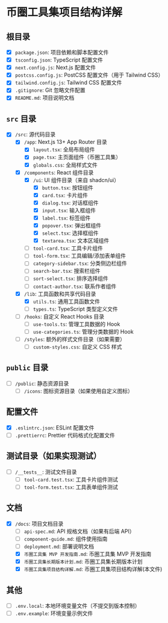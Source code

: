 
# 币圈工具集项目结构详解

## 根目录

- [x] `package.json`: 项目依赖和脚本配置文件
- [x] `tsconfig.json`: TypeScript 配置文件
- [x] `next.config.js`: Next.js 配置文件
- [x] `postcss.config.js`: PostCSS 配置文件（用于 Tailwind CSS）
- [x] `tailwind.config.js`: Tailwind CSS 配置文件
- [x] `.gitignore`: Git 忽略文件配置
- [x] `README.md`: 项目说明文档

## `src` 目录

- [x] `/src`: 源代码目录
  - [x] `/app`: Next.js 13+ App Router 目录
    - [x] `layout.tsx`: 全局布局组件
    - [x] `page.tsx`: 主页面组件（币圈工具集）
    - [x] `globals.css`: 全局样式文件
  - [x] `/components`: React 组件目录
    - [x] `/ui`: UI 组件目录（来自 shadcn/ui）
      - [x] `button.tsx`: 按钮组件
      - [x] `card.tsx`: 卡片组件
      - [x] `dialog.tsx`: 对话框组件
      - [x] `input.tsx`: 输入框组件
      - [x] `label.tsx`: 标签组件
      - [x] `popover.tsx`: 弹出框组件
      - [x] `select.tsx`: 选择框组件
      - [x] `textarea.tsx`: 文本区域组件
    - [ ] `tool-card.tsx`: 工具卡片组件
    - [ ] `tool-form.tsx`: 工具编辑/添加表单组件
    - [ ] `category-sidebar.tsx`: 分类侧边栏组件
    - [ ] `search-bar.tsx`: 搜索栏组件
    - [ ] `sort-select.tsx`: 排序选择组件
    - [ ] `contact-author.tsx`: 联系作者组件
  - [x] `/lib`: 工具函数和共享代码目录
    - [x] `utils.ts`: 通用工具函数文件
    - [ ] `types.ts`: TypeScript 类型定义文件
  - [ ] `/hooks`: 自定义 React Hooks 目录
    - [ ] `use-tools.ts`: 管理工具数据的 Hook
    - [ ] `use-categories.ts`: 管理分类数据的 Hook
  - [ ] `/styles`: 额外的样式文件目录（如果需要）
    - [ ] `custom-styles.css`: 自定义 CSS 样式

## `public` 目录

- [ ] `/public`: 静态资源目录
  - [ ] `/icons`: 图标资源目录（如果使用自定义图标）

## 配置文件

- [x] `.eslintrc.json`: ESLint 配置文件
- [ ] `.prettierrc`: Prettier 代码格式化配置文件

## 测试目录（如果实现测试）

- [ ] `/__tests__`: 测试文件目录
  - [ ] `tool-card.test.tsx`: 工具卡片组件测试
  - [ ] `tool-form.test.tsx`: 工具表单组件测试

## 文档

- [x] `/docs`: 项目文档目录
  - [ ] `api-spec.md`: API 规格文档（如果有后端 API）
  - [ ] `component-guide.md`: 组件使用指南
  - [ ] `deployment.md`: 部署说明文档
  - [x] `币圈工具集 MVP 开发指南.md`: 币圈工具集 MVP 开发指南
  - [x] `币圈工具集长期版本计划.md`: 币圈工具集长期版本计划
  - [x] `币圈工具集项目结构详解.md`: 币圈工具集项目结构详解(本文件)

## 其他

- [ ] `.env.local`: 本地环境变量文件（不提交到版本控制）
- [ ] `.env.example`: 环境变量示例文件
